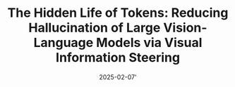 ---
title: "The Hidden Life of Tokens: Reducing Hallucination of Large Vision-Language Models via Visual Information Steering"
collection: publications
permalink: /publication/2025-02-07-vista
tldr: "We examined how Large Vision-Language Models (LVLMs) process visual and textual information, discovering they gradually lose visual context during generation. Based on these insights, we developed VISTA, a training-free framework that reinforces visual information and leverages early layer activations to reduce hallucinations by approximately 40%. Our method outperforms existing approaches across multiple benchmarks and architectures, working with various decoding strategies without requiring extra supervision."
date: 2025-02-07'
venue: '<i>Arxiv preprint,</i> 2025.'
paperurl: 'https://arxiv.org/abs/2502.03628'
codeurl: 'https://github.com/LzVv123456/VISTA'
img: '/images/publications/vista.png'
authors: "Zhuowei Li, <b>Haizhou Shi</b>, Yunhe Gao, Di Liu, Zhenting Wang, Yuxiao Chen, Ting Liu, Long Zhao, Hao Wang, and Dimitris N. Metaxas"
selected: true
---